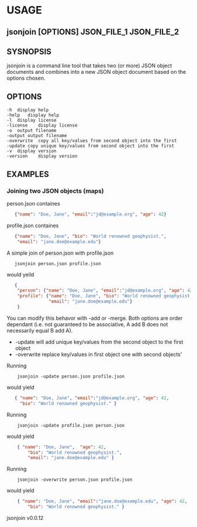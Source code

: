 # USAGE

## jsonjoin [OPTIONS] JSON_FILE_1 JSON_FILE_2

## SYSNOPSIS

jsonjoin is a command line tool that takes two (or more) JSON object 
documents and combines into a new JSON object document based on 
the options chosen.

## OPTIONS

	-h	display help
	-help	display help
	-l	display license
	-license	display license
	-o	output filename
	-output	output filename
	-overwrite	copy all key/values from second object into the first
	-update	copy unique key/values from second object into the first
	-v	display version
	-version	display version

## EXAMPLES

### Joining two JSON objects (maps)

person.json containes

```json
   {"name": "Doe, Jane", "email":"jd@example.org", "age": 42}
```

profile.json containes

```json
   {"name": "Doe, Jane", "bio": "World renowned geophysist.",
   	"email": "jane.doe@example.edu"}
```

A simple join of person.json with profile.json

```shell
   jsonjoin person.json profile.json
```

would yeild

```json
   {
   	"person": {"name": "Doe, Jane", "email":"jd@example.org", "age": 42},
    "profile": {"name": "Doe, Jane", "bio": "World renowned geophysist.", 
				"email": "jane.doe@example.edu"}
	}
```

You can modify this behavor with -add or -merge. Both options are
order dependant (i.e. not guaranteed to be associative, A add B does
not necessarily equal B add A). 

+ -update will add unique key/values from the second object to the first object
+ -overwrite replace key/values in first object one with second objects'

Running

```shell
	jsonjoin -update person.json profile.json
```

would yield

```json
   { "name": "Doe, Jane", "email":"jd@example.org", "age": 42,
     "bio": "World renowned geophysist." }
```

Running

```shell
	jsonjoin -update profile.json person.json
```

would yield

```json
   	{ "name": "Doe, Jane",  "age": 42, 
		"bio": "World renowned geophysist.", 
		"email": "jane.doe@example.edu" }
```

Running 

```shell
	jsonjoin -overwrite person.json profile.json
```

would yield

```json
   	{ "name": "Doe, Jane", "email":"jane.doe@example.edu", "age": 42,
    	"bio": "World renowned geophysist." }
```


jsonjoin v0.0.12
